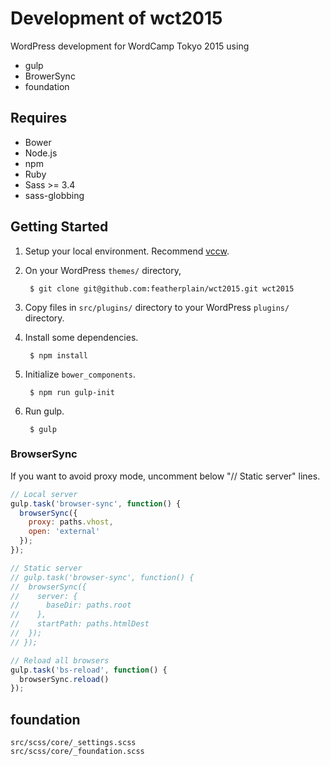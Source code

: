 # Development of wct2015
WordPress development for WordCamp Tokyo 2015 using

- gulp
- BrowerSync
- foundation

## Requires

- Bower
- Node.js
- npm
- Ruby
- Sass >= 3.4
- sass-globbing

## Getting Started

1. Setup your local environment. Recommend [vccw](http://vccw.cc/).
1. On your WordPress `themes/` directory, 


        $ git clone git@github.com:featherplain/wct2015.git wct2015
        
1. Copy files in `src/plugins/` directory to your WordPress `plugins/` directory.
1. Install some dependencies.


        $ npm install

1. Initialize `bower_components`.


        $ npm run gulp-init
        
1. Run gulp.


        $ gulp
        
### BrowserSync

If you want to avoid proxy mode, uncomment below "// Static server" lines.

```javascript
// Local server
gulp.task('browser-sync', function() {
  browserSync({
    proxy: paths.vhost,
    open: 'external'
  });
});

// Static server
// gulp.task('browser-sync', function() {
//  browserSync({
//    server: {
//      baseDir: paths.root
//    },
//    startPath: paths.htmlDest
//  });
// });

// Reload all browsers
gulp.task('bs-reload', function() {
  browserSync.reload()
});
```

## foundation

```
src/scss/core/_settings.scss
src/scss/core/_foundation.scss
```

